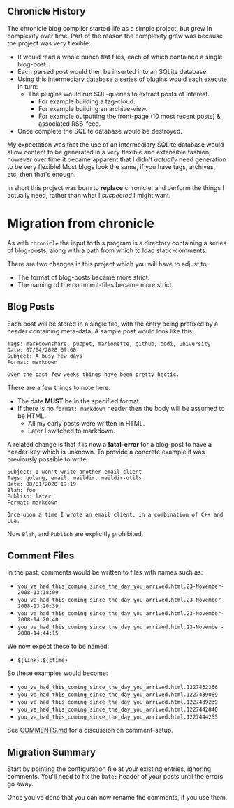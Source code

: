 ## Chronicle History

The chronicle blog compiler started life as a simple project, but grew in complexity over time.  Part of the reason the complexity grew was because the project was very flexible:

* It would read a whole bunch flat files, each of which contained a single blog-post.
* Each parsed post would then be inserted into an SQLite database.
* Using this intermediary database a series of plugins would each execute in turn:
  * The plugins would run SQL-queries to extract posts of interest.
    * For example building a tag-cloud.
    * For example building an archive-view.
    * For example outputting the front-page (10 most recent posts) & associated RSS-feed.
* Once complete the SQLite database would be destroyed.

My expectation was that the use of an intermediary SQLite database would allow content to be generated in a very flexible and extensible fashion, however over time it became apparent that I didn't _actually_ need generation to be very flexible!  Most blogs look the same, if you have tags, archives, etc, then that's enough.

In short this project was born to __replace__ chronicle, and perform the things I actually need, rather than what I _suspected_ I might want.



# Migration from chronicle

As with `chronicle` the input to this program is a directory containing a series of blog-posts, along with a path from which to load static-comments.

There are two changes in this project which you will have to adjust to:

* The format of blog-posts became more strict.
* The naming of the comment-files became more strict.


## Blog Posts

Each post will be stored in a single file, with the entry being prefixed by a header containing meta-data. A sample post would look like this:

```
Tags: markdownshare, puppet, marionette, github, oodi, university
Date: 07/04/2020 09:00
Subject: A busy few days
Format: markdown

Over the past few weeks things have been pretty hectic.
```

There are a few things to note here:

* The date **MUST** be in the specified format.
* If there is no `format: markdown` header then the body will be assumed to be HTML.
  * All my early posts were written in HTML.
  * Later I switched to markdown.

A related change is that it is now a __fatal-error__ for a blog-post to have a header-key which is unknown.  To provide a concrete example it was previously possible to write:

```
Subject: I won't write another email client
Tags: golang, email, maildir, maildir-utils
Date: 08/01/2020 19:19
Blah: foo
Publish: later
Format: markdown

Once upon a time I wrote an email client, in a combination of C++ and Lua.
```

Now `Blah`, and `Publish` are explicitly prohibited.



## Comment Files

In the past, comments would be written to files with names such as:

* `you_ve_had_this_coming_since_the_day_you_arrived.html.23-November-2008-13:18:09`
* `you_ve_had_this_coming_since_the_day_you_arrived.html.23-November-2008-13:20:39`
* `you_ve_had_this_coming_since_the_day_you_arrived.html.23-November-2008-14:20:40`
* `you_ve_had_this_coming_since_the_day_you_arrived.html.23-November-2008-14:44:15`

We now expect these to be named:

* `${link}.${ctime}`

So these examples would become:

* `you_ve_had_this_coming_since_the_day_you_arrived.html.1227432366`
* `you_ve_had_this_coming_since_the_day_you_arrived.html.1227439089`
* `you_ve_had_this_coming_since_the_day_you_arrived.html.1227439239`
* `you_ve_had_this_coming_since_the_day_you_arrived.html.1227442840`
* `you_ve_had_this_coming_since_the_day_you_arrived.html.1227444255`

See [COMMENTS.md](COMMENTS.md) for a discussion on comment-setup.




## Migration Summary

Start by pointing the configuration file at your existing entries, ignoring comments.  You'll need to fix the `Date:` header of your posts  until the errors go away.

Once you've done that you can now rename the comments, if you use them.
